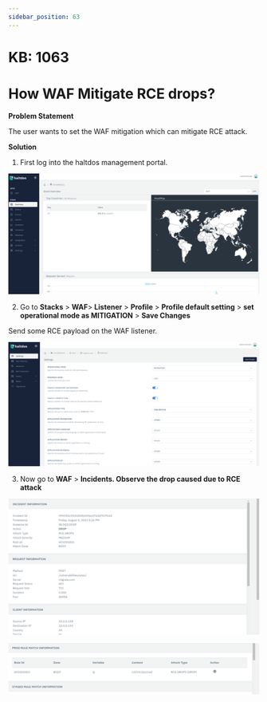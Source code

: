 ```yaml
---
sidebar_position: 63
---
```


# KB: 1063


# How WAF Mitigate RCE drops?

**Problem Statement**

The user wants to set the WAF mitigation which can mitigate RCE attack.

**Solution**

1. First log into the haltdos management portal.

![kb-1063](/img/waf/tutorials/proflogin.png)

2. Go to **Stacks** > **WAF**> **Listener** > **Profile** > **Profile default setting** > **set operational mode as MITIGATION** > **Save Changes**

Send some RCE payload on the WAF listener.

![kb-1063](/img/waf/tutorials/rce.png)

3. Now go to **WAF** > **Incidents. Observe the drop caused due to RCE attack**

![kb-1063](/img/waf/tutorials/rce1.png)

![kb-1063](/img/waf/tutorials/rce01.png)






